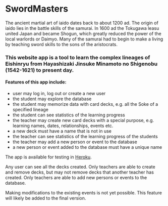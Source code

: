 # SwordMasters

The ancient martial art of iaido dates back to about 1200 ad. The origin of iaido lies in the battle skills of the samurai. In 1600 ad the Tokugawa leasu united Japan and became Shogun, which greatly reduced the power of the local warlords or Daimyo. Many of the samurai had to begin to make a living by teaching sword skills to the sons of the aristocrats.

### This website app is a tool to learn the complex lineages of Eishinryu from Hayashizaki Jinsuke Minamoto no Shigenobu (1542-1621) to present day.

#### Features of this app include:

- user may log in, log out or create a new user
- the student may explore the database
- the student may memorize data with card decks, e.g. all the Soke of a specified lineage
- the student can see statistics of the learning progress
- the teacher may create new card decks with a special purpose, e.g. learning names, dates, relationships, events etc.
- a new deck must have a name that is not in use
- the teacher can see statistics of the learning progress of the students
- the teacher may add a new person or event to the database
- a new person or event added to the database must have a unique name

The app is available for testing in [Heroku](https://swordmasters.herokuapp.com/).

Any user can see all the decks created. Only teachers are able to create and remove decks, but may not remove decks that another teacher has created. Only teachers are able to add new persons or events to the database.

Making modifications to the existing events is not yet possible. This feature will likely be added to the final version.